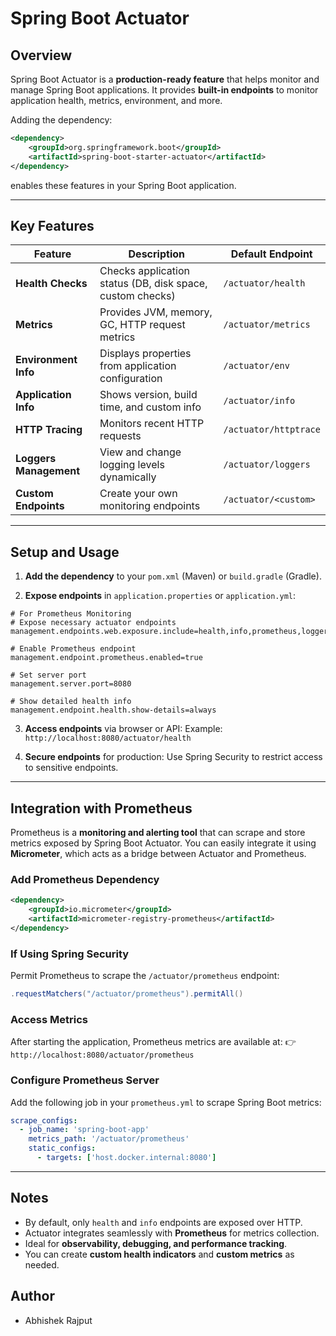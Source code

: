 
# Spring Boot Actuator
## **Overview**

Spring Boot Actuator is a **production-ready feature** that helps monitor and manage Spring Boot applications.
It provides **built-in endpoints** to monitor application health, metrics, environment, and more.

Adding the dependency:

```xml
<dependency>
    <groupId>org.springframework.boot</groupId>
    <artifactId>spring-boot-starter-actuator</artifactId>
</dependency>
```

enables these features in your Spring Boot application.

---

## **Key Features**

| Feature                | Description                                               | Default Endpoint      |
| ---------------------- | --------------------------------------------------------- | --------------------- |
| **Health Checks**      | Checks application status (DB, disk space, custom checks) | `/actuator/health`    |
| **Metrics**            | Provides JVM, memory, GC, HTTP request metrics            | `/actuator/metrics`   |
| **Environment Info**   | Displays properties from application configuration        | `/actuator/env`       |
| **Application Info**   | Shows version, build time, and custom info                | `/actuator/info`      |
| **HTTP Tracing**       | Monitors recent HTTP requests                             | `/actuator/httptrace` |
| **Loggers Management** | View and change logging levels dynamically                | `/actuator/loggers`   |
| **Custom Endpoints**   | Create your own monitoring endpoints                      | `/actuator/<custom>`  |

---

## **Setup and Usage**

1. **Add the dependency** to your `pom.xml` (Maven) or `build.gradle` (Gradle).

2. **Expose endpoints** in `application.properties` or `application.yml`:

```properties
# For Prometheus Monitoring
# Expose necessary actuator endpoints
management.endpoints.web.exposure.include=health,info,prometheus,loggers,metrics,env

# Enable Prometheus endpoint
management.endpoint.prometheus.enabled=true

# Set server port
management.server.port=8080

# Show detailed health info
management.endpoint.health.show-details=always
```

3. **Access endpoints** via browser or API:
   Example: `http://localhost:8080/actuator/health`

4. **Secure endpoints** for production:
   Use Spring Security to restrict access to sensitive endpoints.

---

## **Integration with Prometheus**

Prometheus is a **monitoring and alerting tool** that can scrape and store metrics exposed by Spring Boot Actuator.
You can easily integrate it using **Micrometer**, which acts as a bridge between Actuator and Prometheus.

### **Add Prometheus Dependency**

```xml
<dependency>
    <groupId>io.micrometer</groupId>
    <artifactId>micrometer-registry-prometheus</artifactId>
</dependency>
```

### **If Using Spring Security**

Permit Prometheus to scrape the `/actuator/prometheus` endpoint:

```java
.requestMatchers("/actuator/prometheus").permitAll()
```

### **Access Metrics**

After starting the application, Prometheus metrics are available at:
👉 `http://localhost:8080/actuator/prometheus`

### **Configure Prometheus Server**

Add the following job in your `prometheus.yml` to scrape Spring Boot metrics:

```yaml
scrape_configs:
  - job_name: 'spring-boot-app'
    metrics_path: '/actuator/prometheus'
    static_configs:
      - targets: ['host.docker.internal:8080']
```

---

## **Notes**

* By default, only `health` and `info` endpoints are exposed over HTTP.
* Actuator integrates seamlessly with **Prometheus** for metrics collection.
* Ideal for **observability, debugging, and performance tracking**.
* You can create **custom health indicators** and **custom metrics** as needed.

## Author
 - Abhishek Rajput